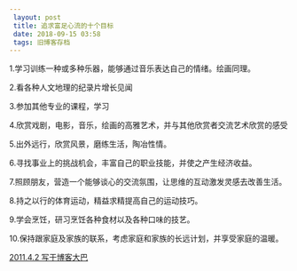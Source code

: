 ```yaml
---
 layout: post
 title: 追求富足心流的十个目标
 date: 2018-09-15 03:58
 tags: 旧博客存档
---
```

1.学习训练一种或多种乐器，能够通过音乐表达自己的情绪。绘画同理。

2.看各种人文地理的纪录片增长见闻

3.参加其他专业的课程，学习

4.欣赏戏剧，电影，音乐，绘画的高雅艺术，并与其他欣赏者交流艺术欣赏的感受

5.出外远行，欣赏风景，磨练生活，陶冶性情。

6.寻找事业上的挑战机会，丰富自己的职业技能，并使之产生经济收益。

7.照顾朋友，营造一个能够谈心的交流氛围，让思维的互动激发灵感去改善生活。

8.持之以行的体育运动，精益求精提高自己的运动技巧。

9.学会烹饪，研习烹饪各种食材以及各种口味的技艺。

10.保持跟家庭及家族的联系，考虑家庭和家族的长远计划，并享受家庭的温暖。

[2011.4.2 写于博客大巴](http://terryoy.blogbus.com/logs/113845156.html)

